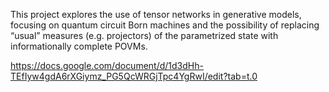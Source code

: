 This project explores the use of tensor networks in generative models, focusing on quantum circuit Born machines and the possibility of replacing “usual” measures (e.g. projectors) of the parametrized state with informationally complete POVMs.

https://docs.google.com/document/d/1d3dHh-TEfIyw4gdA6rXGiymz_PG5QcWRGjTpc4YgRwI/edit?tab=t.0

